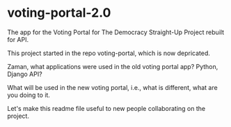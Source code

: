 # voting-portal-2.0
The app for the Voting Portal for The Democracy Straight-Up Project rebuilt for API.

This project started in the repo voting-portal, which is now depricated.

Zaman, what applications were used in the old voting portal app?  Python, Django API?  

What will be used in the new voting portal, i.e., what is different, what are you doing to it. 

Let's make this readme file useful to new people collaborating on the project. 
